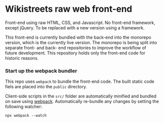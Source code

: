 # Wikistreets raw web front-end

Front-end using raw HTML, CSS, and Javascript. No front-end framework, except jQuery. To be replaced with a new version using a framework.

This front-end is currently bundled with the back-end into the monorepo version, which is the currently live version. The monorepo is being split into separate front- and back- end repositories to improve the workflow of future development. This repository holds only the front-end code for historic reasons.

### Start up the webpack bundler

This repo uses `webpack` to bundle the front-end code. The built static code fiels are placed into the `public` directory.

Client-side scripts in the `src/` folder are automatically minified and bundled on save using [webpack](https://webpack.js.org/). Automatically re-bundle any changes by setting the following watcher:

```
npx webpack --watch
```
